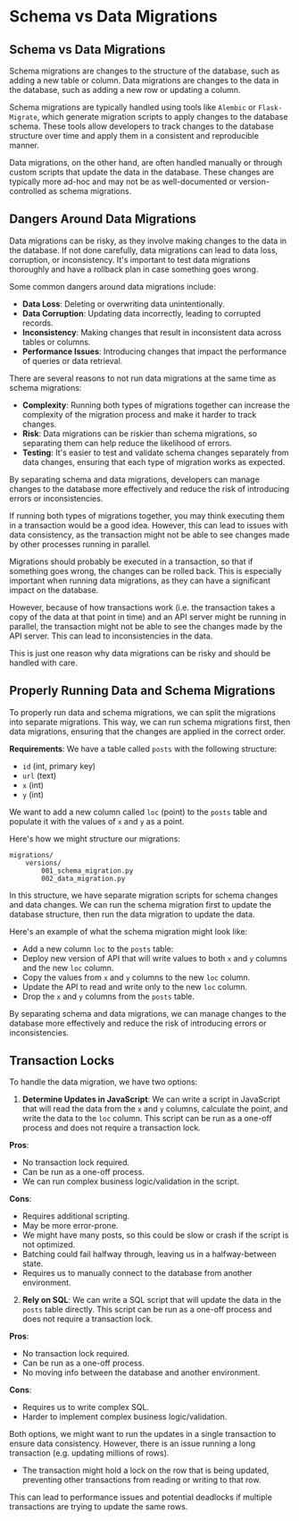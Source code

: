 # Schema vs Data Migrations

## Schema vs Data Migrations

Schema migrations are changes to the structure of the database, such as adding a new table or column. Data migrations are changes to the data in the database, such as adding a new row or updating a column.

Schema migrations are typically handled using tools like `Alembic` or `Flask-Migrate`, which generate migration scripts to apply changes to the database schema. These tools allow developers to track changes to the database structure over time and apply them in a consistent and reproducible manner.

Data migrations, on the other hand, are often handled manually or through custom scripts that update the data in the database. These changes are typically more ad-hoc and may not be as well-documented or version-controlled as schema migrations.

## Dangers Around Data Migrations

Data migrations can be risky, as they involve making changes to the data in the database. If not done carefully, data migrations can lead to data loss, corruption, or inconsistency. It's important to test data migrations thoroughly and have a rollback plan in case something goes wrong.

Some common dangers around data migrations include:

- **Data Loss**: Deleting or overwriting data unintentionally.
- **Data Corruption**: Updating data incorrectly, leading to corrupted records.
- **Inconsistency**: Making changes that result in inconsistent data across tables or columns.
- **Performance Issues**: Introducing changes that impact the performance of queries or data retrieval.

There are several reasons to not run data migrations at the same time as schema migrations:

- **Complexity**: Running both types of migrations together can increase the complexity of the migration process and make it harder to track changes.
- **Risk**: Data migrations can be riskier than schema migrations, so separating them can help reduce the likelihood of errors.
- **Testing**: It's easier to test and validate schema changes separately from data changes, ensuring that each type of migration works as expected.

By separating schema and data migrations, developers can manage changes to the database more effectively and reduce the risk of introducing errors or inconsistencies.

If running both types of migrations together, you may think executing them in a transaction would be a good idea. However, this can lead to issues with data consistency, as the transaction might not be able to see changes made by other processes running in parallel.

Migrations should probably be executed in a transaction, so that if something goes wrong, the changes can be rolled back. This is especially important when running data migrations, as they can have a significant impact on the database.

However, because of how transactions work (i.e. the transaction takes a copy of the data at that point in time) and an API server might be running in parallel, the transaction might not be able to see the changes made by the API server. This can lead to inconsistencies in the data.

This is just one reason why data migrations can be risky and should be handled with care.

## Properly Running Data and Schema Migrations

To properly run data and schema migrations, we can split the migrations into separate migrations. This way, we can run schema migrations first, then data migrations, ensuring that the changes are applied in the correct order.

**Requirements**: We have a table called `posts` with the following structure:

- `id` (int, primary key)
- `url` (text)
- `x` (int)
- `y` (int)

We want to add a new column called `loc` (point) to the `posts` table and populate it with the values of `x` and `y` as a point.

Here's how we might structure our migrations:

```
migrations/
    versions/
        001_schema_migration.py
        002_data_migration.py
```

In this structure, we have separate migration scripts for schema changes and data changes. We can run the schema migration first to update the database structure, then run the data migration to update the data.

Here's an example of what the schema migration might look like:

- Add a new column `loc` to the `posts` table:
- Deploy new version of API that will write values to both `x` and `y` columns and the new `loc` column.
- Copy the values from `x` and `y` columns to the new `loc` column.
- Update the API to read and write only to the new `loc` column.
- Drop the `x` and `y` columns from the `posts` table.

By separating schema and data migrations, we can manage changes to the database more effectively and reduce the risk of introducing errors or inconsistencies.

## Transaction Locks

To handle the data migration, we have two options:

1. **Determine Updates in JavaScript**: We can write a script in JavaScript that will read the data from the `x` and `y` columns, calculate the point, and write the data to the `loc` column. This script can be run as a one-off process and does not require a transaction lock.

**Pros**:

- No transaction lock required.
- Can be run as a one-off process.
- We can run complex business logic/validation in the script.

**Cons**:

- Requires additional scripting.
- May be more error-prone.
- We might have many posts, so this could be slow or crash if the script is not optimized.
- Batching could fail halfway through, leaving us in a halfway-between state.
- Requires us to manually connect to the database from another environment.

2. **Rely on SQL**: We can write a SQL script that will update the data in the `posts` table directly. This script can be run as a one-off process and does not require a transaction lock.

**Pros**:

- No transaction lock required.
- Can be run as a one-off process.
- No moving info between the database and another environment.

**Cons**:

- Requires us to write complex SQL.
- Harder to implement complex business logic/validation.

Both options, we might want to run the updates in a single transaction to ensure data consistency. However, there is an issue running a long transaction (e.g. updating millions of rows).

- The transaction might hold a lock on the row that is being updated, preventing other transactions from reading or writing to that row.

This can lead to performance issues and potential deadlocks if multiple transactions are trying to update the same rows.
